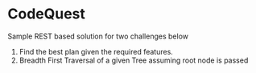 # CodeQuest
Sample REST based solution for two challenges below
1. Find the best plan given the required features.
2. Breadth First Traversal of a given Tree assuming root node is passed
